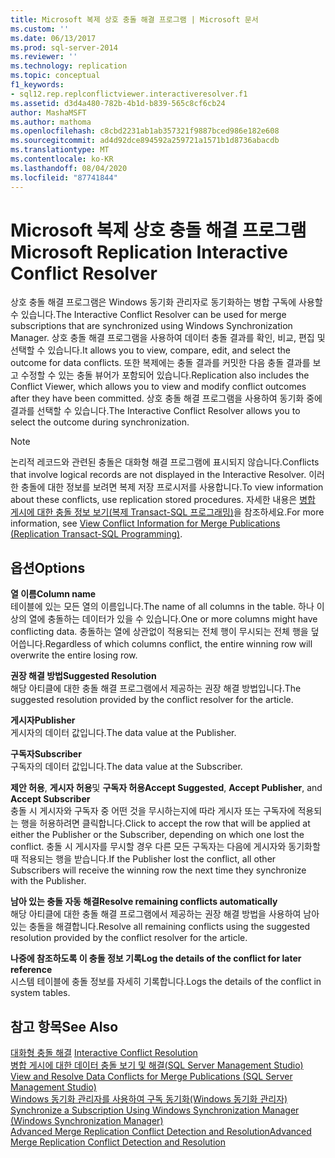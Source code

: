 ```yaml
---
title: Microsoft 복제 상호 충돌 해결 프로그램 | Microsoft 문서
ms.custom: ''
ms.date: 06/13/2017
ms.prod: sql-server-2014
ms.reviewer: ''
ms.technology: replication
ms.topic: conceptual
f1_keywords:
- sql12.rep.replconflictviewer.interactiveresolver.f1
ms.assetid: d3d4a480-782b-4b1d-b839-565c8cf6cb24
author: MashaMSFT
ms.author: mathoma
ms.openlocfilehash: c8cbd2231ab1ab357321f9887bced986e182e608
ms.sourcegitcommit: ad4d92dce894592a259721a1571b1d8736abacdb
ms.translationtype: MT
ms.contentlocale: ko-KR
ms.lasthandoff: 08/04/2020
ms.locfileid: "87741844"
---
```

# <a name="microsoft-replication-interactive-conflict-resolver"></a><span data-ttu-id="1e40d-102">Microsoft 복제 상호 충돌 해결 프로그램</span><span class="sxs-lookup"><span data-stu-id="1e40d-102">Microsoft Replication Interactive Conflict Resolver</span></span>
  <span data-ttu-id="1e40d-103">상호 충돌 해결 프로그램은 Windows 동기화 관리자로 동기화하는 병합 구독에 사용할 수 있습니다.</span><span class="sxs-lookup"><span data-stu-id="1e40d-103">The Interactive Conflict Resolver can be used for merge subscriptions that are synchronized using Windows Synchronization Manager.</span></span> <span data-ttu-id="1e40d-104">상호 충돌 해결 프로그램을 사용하여 데이터 충돌 결과를 확인, 비교, 편집 및 선택할 수 있습니다.</span><span class="sxs-lookup"><span data-stu-id="1e40d-104">It allows you to view, compare, edit, and select the outcome for data conflicts.</span></span> <span data-ttu-id="1e40d-105">또한 복제에는 충돌 결과를 커밋한 다음 충돌 결과를 보고 수정할 수 있는 충돌 뷰어가 포함되어 있습니다.</span><span class="sxs-lookup"><span data-stu-id="1e40d-105">Replication also includes the Conflict Viewer, which allows you to view and modify conflict outcomes after they have been committed.</span></span> <span data-ttu-id="1e40d-106">상호 충돌 해결 프로그램을 사용하여 동기화 중에 결과를 선택할 수 있습니다.</span><span class="sxs-lookup"><span data-stu-id="1e40d-106">The Interactive Conflict Resolver allows you to select the outcome during synchronization.</span></span>  
  
> [!NOTE]  
>  <span data-ttu-id="1e40d-107">논리적 레코드와 관련된 충돌은 대화형 해결 프로그램에 표시되지 않습니다.</span><span class="sxs-lookup"><span data-stu-id="1e40d-107">Conflicts that involve logical records are not displayed in the Interactive Resolver.</span></span> <span data-ttu-id="1e40d-108">이러한 충돌에 대한 정보를 보려면 복제 저장 프로시저를 사용합니다.</span><span class="sxs-lookup"><span data-stu-id="1e40d-108">To view information about these conflicts, use replication stored procedures.</span></span> <span data-ttu-id="1e40d-109">자세한 내용은 [병합 게시에 대한 충돌 정보 보기&#40;복제 Transact-SQL 프로그래밍&#41;](view-conflict-information-for-merge-publications.md)을 참조하세요.</span><span class="sxs-lookup"><span data-stu-id="1e40d-109">For more information, see [View Conflict Information for Merge Publications &#40;Replication Transact-SQL Programming&#41;](view-conflict-information-for-merge-publications.md).</span></span>  
  
## <a name="options"></a><span data-ttu-id="1e40d-110">옵션</span><span class="sxs-lookup"><span data-stu-id="1e40d-110">Options</span></span>  
 <span data-ttu-id="1e40d-111">**열 이름**</span><span class="sxs-lookup"><span data-stu-id="1e40d-111">**Column name**</span></span>  
 <span data-ttu-id="1e40d-112">테이블에 있는 모든 열의 이름입니다.</span><span class="sxs-lookup"><span data-stu-id="1e40d-112">The name of all columns in the table.</span></span> <span data-ttu-id="1e40d-113">하나 이상의 열에 충돌하는 데이터가 있을 수 있습니다.</span><span class="sxs-lookup"><span data-stu-id="1e40d-113">One or more columns might have conflicting data.</span></span> <span data-ttu-id="1e40d-114">충돌하는 열에 상관없이 적용되는 전체 행이 무시되는 전체 행을 덮어씁니다.</span><span class="sxs-lookup"><span data-stu-id="1e40d-114">Regardless of which columns conflict, the entire winning row will overwrite the entire losing row.</span></span>  
  
 <span data-ttu-id="1e40d-115">**권장 해결 방법**</span><span class="sxs-lookup"><span data-stu-id="1e40d-115">**Suggested Resolution**</span></span>  
 <span data-ttu-id="1e40d-116">해당 아티클에 대한 충돌 해결 프로그램에서 제공하는 권장 해결 방법입니다.</span><span class="sxs-lookup"><span data-stu-id="1e40d-116">The suggested resolution provided by the conflict resolver for the article.</span></span>  
  
 <span data-ttu-id="1e40d-117">**게시자**</span><span class="sxs-lookup"><span data-stu-id="1e40d-117">**Publisher**</span></span>  
 <span data-ttu-id="1e40d-118">게시자의 데이터 값입니다.</span><span class="sxs-lookup"><span data-stu-id="1e40d-118">The data value at the Publisher.</span></span>  
  
 <span data-ttu-id="1e40d-119">**구독자**</span><span class="sxs-lookup"><span data-stu-id="1e40d-119">**Subscriber**</span></span>  
 <span data-ttu-id="1e40d-120">구독자의 데이터 값입니다.</span><span class="sxs-lookup"><span data-stu-id="1e40d-120">The data value at the Subscriber.</span></span>  
  
 <span data-ttu-id="1e40d-121">**제안 허용**, **게시자 허용**및 **구독자 허용**</span><span class="sxs-lookup"><span data-stu-id="1e40d-121">**Accept Suggested**, **Accept Publisher**, and **Accept Subscriber**</span></span>  
 <span data-ttu-id="1e40d-122">충돌 시 게시자와 구독자 중 어떤 것을 무시하는지에 따라 게시자 또는 구독자에 적용되는 행을 허용하려면 클릭합니다.</span><span class="sxs-lookup"><span data-stu-id="1e40d-122">Click to accept the row that will be applied at either the Publisher or the Subscriber, depending on which one lost the conflict.</span></span> <span data-ttu-id="1e40d-123">충돌 시 게시자를 무시할 경우 다른 모든 구독자는 다음에 게시자와 동기화할 때 적용되는 행을 받습니다.</span><span class="sxs-lookup"><span data-stu-id="1e40d-123">If the Publisher lost the conflict, all other Subscribers will receive the winning row the next time they synchronize with the Publisher.</span></span>  
  
 <span data-ttu-id="1e40d-124">**남아 있는 충돌 자동 해결**</span><span class="sxs-lookup"><span data-stu-id="1e40d-124">**Resolve remaining conflicts automatically**</span></span>  
 <span data-ttu-id="1e40d-125">해당 아티클에 대한 충돌 해결 프로그램에서 제공하는 권장 해결 방법을 사용하여 남아 있는 충돌을 해결합니다.</span><span class="sxs-lookup"><span data-stu-id="1e40d-125">Resolve all remaining conflicts using the suggested resolution provided by the conflict resolver for the article.</span></span>  
  
 <span data-ttu-id="1e40d-126">**나중에 참조하도록 이 충돌 정보 기록**</span><span class="sxs-lookup"><span data-stu-id="1e40d-126">**Log the details of the conflict for later reference**</span></span>  
 <span data-ttu-id="1e40d-127">시스템 테이블에 충돌 정보를 자세히 기록합니다.</span><span class="sxs-lookup"><span data-stu-id="1e40d-127">Logs the details of the conflict in system tables.</span></span>  
  
## <a name="see-also"></a><span data-ttu-id="1e40d-128">참고 항목</span><span class="sxs-lookup"><span data-stu-id="1e40d-128">See Also</span></span>  
 <span data-ttu-id="1e40d-129">[대화형 충돌 해결](merge/advanced-merge-replication-conflict-interactive-resolution.md) </span><span class="sxs-lookup"><span data-stu-id="1e40d-129">[Interactive Conflict Resolution](merge/advanced-merge-replication-conflict-interactive-resolution.md) </span></span>  
 <span data-ttu-id="1e40d-130">[병합 게시에 대한 데이터 충돌 보기 및 해결&#40;SQL Server Management Studio&#41;](view-and-resolve-data-conflicts-for-merge-publications.md) </span><span class="sxs-lookup"><span data-stu-id="1e40d-130">[View and Resolve Data Conflicts for Merge Publications &#40;SQL Server Management Studio&#41;](view-and-resolve-data-conflicts-for-merge-publications.md) </span></span>  
 <span data-ttu-id="1e40d-131">[Windows 동기화 관리자를 사용하여 구독 동기화&#40;Windows 동기화 관리자&#41;](synchronize-a-subscription-using-windows-synchronization-manager.md) </span><span class="sxs-lookup"><span data-stu-id="1e40d-131">[Synchronize a Subscription Using Windows Synchronization Manager &#40;Windows Synchronization Manager&#41;](synchronize-a-subscription-using-windows-synchronization-manager.md) </span></span>  
 [<span data-ttu-id="1e40d-132">Advanced Merge Replication Conflict Detection and Resolution</span><span class="sxs-lookup"><span data-stu-id="1e40d-132">Advanced Merge Replication Conflict Detection and Resolution</span></span>](merge/advanced-merge-replication-conflict-detection-and-resolution.md)  
  
  
